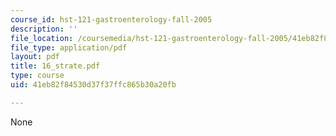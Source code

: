 ```yaml
---
course_id: hst-121-gastroenterology-fall-2005
description: ''
file_location: /coursemedia/hst-121-gastroenterology-fall-2005/41eb82f84530d37f37ffc865b30a20fb_16_strate.pdf
file_type: application/pdf
layout: pdf
title: 16_strate.pdf
type: course
uid: 41eb82f84530d37f37ffc865b30a20fb

---
```

None